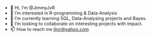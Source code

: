 - 👋 Hi, I’m @JimmyJvR
- 👀 I’m interested in R-programming & Data-Analysis
- 🌱 I’m currently learning SQL, Data-Analysing projects and Bayes.
- 💞️ I’m looking to collaborate on interesting projects with impact.
- 📫 How to reach me jljvr@yahoo.com

<!---
JimmyJvR/JimmyJvR is a ✨ special ✨ repository because its `README.md` (this file) appears on your GitHub profile.
You can click the Preview link to take a look at your changes.
--->
